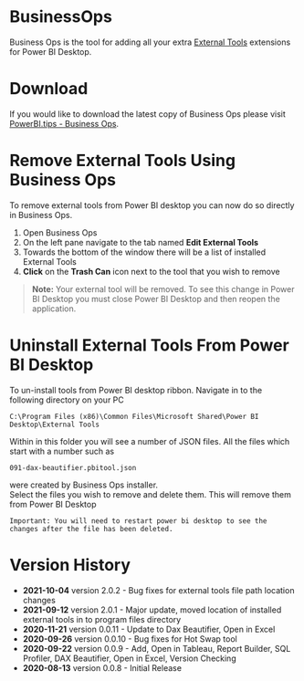 # BusinessOps
Business Ops is the tool for adding all your extra [External Tools](https://docs.microsoft.com/en-us/power-bi/create-reports/desktop-external-tools) extensions for Power BI Desktop.

# Download
If you would like to download the latest copy of Business Ops please visit [PowerBI.tips - Business Ops](https://powerbi.tips/product/business-ops-beta/).

# Remove External Tools Using Business Ops
To remove external tools from Power BI desktop you can now do so directly in Business Ops.
1. Open Business Ops
1. On the left pane navigate to the tab named **Edit External Tools**
1. Towards the bottom of the window there will be a list of installed External Tools
1. **Click** on the **Trash Can** icon next to the tool that you wish to remove
> **Note:** Your external tool will be removed. To see this change in Power BI Desktop you must close Power BI Desktop and then reopen the application.

# Uninstall External Tools From Power BI Desktop
To un-install tools from Power BI desktop ribbon. 
Navigate in to the following directory on your PC
```
C:\Program Files (x86)\Common Files\Microsoft Shared\Power BI Desktop\External Tools
```
Within in this folder you will see a number of JSON files. All the files which start with a number such as
```
091-dax-beautifier.pbitool.json
```
were created by Business Ops installer.  
Select the files you wish to remove and delete them.  This will remove them from Power BI Desktop

`Important: You will need to restart power bi desktop to see the changes after the file has been deleted.`

# Version History
- **2021-10-04** version 2.0.2 - Bug fixes for external tools file path location changes
- **2021-09-12** version 2.0.1 - Major update, moved location of installed external tools in to program files directory
- **2020-11-21** version 0.0.11 - Update to Dax Beautifier, Open in Excel
- **2020-09-26** version 0.0.10 - Bug fixes for Hot Swap tool
- **2020-09-22** version 0.0.9 - Add, Open in Tableau, Report Builder, SQL Profiler, DAX Beautifier, Open in Excel, Version Checking
- **2020-08-13** version 0.0.8 - Initial Release
